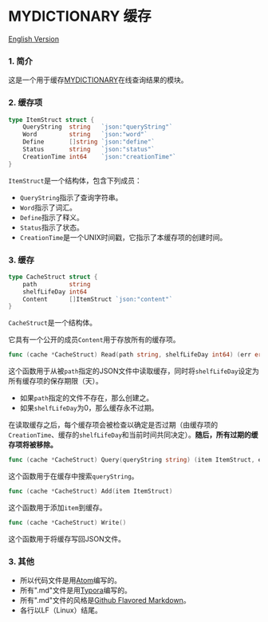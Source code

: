 # MYDICTIONARY 缓存

[English Version](./README.md)

### 1. 简介

这是一个用于缓存[MYDICTIONARY](https://github.com/zzc-tongji/mydictionary/blob/master/README.zh-Hans.md)在线查询结果的模块。

### 2. 缓存项

``` go
type ItemStruct struct {
	QueryString  string   `json:"queryString"`
	Word         string   `json:"word"`
	Define       []string `json:"define"`
	Status       string   `json:"status"`
	CreationTime int64    `json:"creationTime"`
}
```

`ItemStruct`是一个结构体，包含下列成员：

- `QueryString`指示了查询字符串。
- `Word`指示了词汇。
- `Define`指示了释义。
- `Status`指示了状态。
- `CreationTime`是一个UNIX时间戳，它指示了本缓存项的创建时间。

### 3. 缓存

``` go
type CacheStruct struct {
	path         string
	shelfLifeDay int64
	Content      []ItemStruct `json:"content"`
}
```

`CacheStruct`是一个结构体。

它具有一个公开的成员`Content`用于存放所有的缓存项。

``` go
func (cache *CacheStruct) Read(path string, shelfLifeDay int64) (err error)
```

这个函数用于从被`path`指定的JSON文件中读取缓存，同时将`shelfLifeDay`设定为所有缓存项的保存期限（天）。

- 如果`path`指定的文件不存在，那么创建之。
- 如果`shelfLifeDay`为0，那么缓存永不过期。

在读取缓存之后，每个缓存项会被检查以确定是否过期（由缓存项的`CreationTime`、缓存的`shelfLifeDay`和当前时间共同决定）。**随后，所有过期的缓存项将被移除。**

``` go
func (cache *CacheStruct) Query(queryString string) (item ItemStruct, err error)
```

这个函数用于在缓存中搜索`queryString`。

``` go
func (cache *CacheStruct) Add(item ItemStruct)
```

这个函数用于添加`item`到缓存。

``` go
func (cache *CacheStruct) Write()
```

这个函数用于将缓存写回JSON文件。

### 3. 其他

- 所以代码文件是用[Atom](https://atom.io/)编写的。
- 所有".md"文件是用[Typora](http://typora.io)编写的。
- 所有".md"文件的风格是[Github Flavored Markdown](https://guides.github.com/features/mastering-markdown/#GitHub-flavored-markdown)。
- 各行以LF（Linux）结尾。
